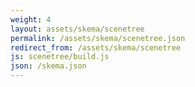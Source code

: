 ```yaml
---
weight: 4
layout: assets/skema/scenetree
permalink: /assets/skema/scenetree.json
redirect_from: /assets/skema/scenetree
js: scenetree/build.js
json: /skema.json
---
```

